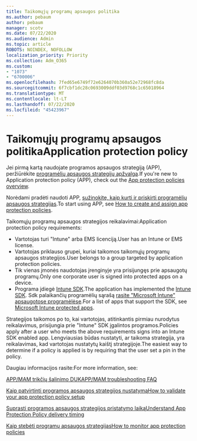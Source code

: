 ```yaml
---
title: Taikomųjų programų apsaugos politika
ms.author: pebaum
author: pebaum
manager: scotv
ms.date: 07/22/2020
ms.audience: Admin
ms.topic: article
ROBOTS: NOINDEX, NOFOLLOW
localization_priority: Priority
ms.collection: Adm_O365
ms.custom:
- "1073"
- "6700006"
ms.openlocfilehash: 7fed65e6749f72e6264070b360a52e72968fc8da
ms.sourcegitcommit: 6f7cbf1dc28c0693009ddf03d9768c1c65018964
ms.translationtype: MT
ms.contentlocale: lt-LT
ms.lasthandoff: 07/22/2020
ms.locfileid: "45423967"
---
```

# <a name="application-protection-policy"></a><span data-ttu-id="dfb29-102">Taikomųjų programų apsaugos politika</span><span class="sxs-lookup"><span data-stu-id="dfb29-102">Application protection policy</span></span>

<span data-ttu-id="dfb29-103">Jei pirmą kartą naudojate programos apsaugos strategiją (APP), peržiūrėkite [programėlių apsaugos strategijų apžvalgą](https://docs.microsoft.com/intune/apps/app-protection-policy).</span><span class="sxs-lookup"><span data-stu-id="dfb29-103">If you're new to Application protection policy (APP), check out the [App protection policies overview](https://docs.microsoft.com/intune/apps/app-protection-policy).</span></span>

<span data-ttu-id="dfb29-104">Norėdami pradėti naudoti APP, [sužinokite, kaip kurti ir priskirti programėlių apsaugos strategijas](https://docs.microsoft.com/intune/app-protection-policies).</span><span class="sxs-lookup"><span data-stu-id="dfb29-104">To start using APP, see [How to create and assign app protection policies](https://docs.microsoft.com/intune/app-protection-policies).</span></span>

<span data-ttu-id="dfb29-105">Taikomųjų programų apsaugos strategijos reikalavimai:</span><span class="sxs-lookup"><span data-stu-id="dfb29-105">Application protection policy requirements:</span></span>

- <span data-ttu-id="dfb29-106">Vartotojas turi "Intune" arba EMS licenciją.</span><span class="sxs-lookup"><span data-stu-id="dfb29-106">User has an Intune or EMS license.</span></span>
- <span data-ttu-id="dfb29-107">Vartotojas priklauso grupei, kuriai taikomos taikomųjų programų apsaugos strategijos.</span><span class="sxs-lookup"><span data-stu-id="dfb29-107">User belongs to a group targeted by application protection policies.</span></span>
- <span data-ttu-id="dfb29-108">Tik vienas įmonės naudotojas įrenginyje yra prisijungęs prie apsaugotų programų.</span><span class="sxs-lookup"><span data-stu-id="dfb29-108">Only one corporate user is signed into protected apps on a device.</span></span>
- <span data-ttu-id="dfb29-109">Programa įdiegė [Intune SDK](https://docs.microsoft.com/intune/app-sdk-get-started).</span><span class="sxs-lookup"><span data-stu-id="dfb29-109">The application has implemented the [Intune SDK](https://docs.microsoft.com/intune/app-sdk-get-started).</span></span> <span data-ttu-id="dfb29-110">Sdk palaikančių programėlių sąrašą [rasite "Microsoft Intune" apsaugotose programėlėse](https://docs.microsoft.com/intune/apps-supported-intune-apps).</span><span class="sxs-lookup"><span data-stu-id="dfb29-110">For a list of apps that support the SDK, see [Microsoft Intune protected apps](https://docs.microsoft.com/intune/apps-supported-intune-apps).</span></span>

<span data-ttu-id="dfb29-111">Strategijos taikomos po to, kai vartotojas, atitinkantis pirmiau nurodytus reikalavimus, prisijungia prie "Intune" SDK įgalintos programos.</span><span class="sxs-lookup"><span data-stu-id="dfb29-111">Policies apply after a user who meets the above requirements signs into an Intune SDK enabled app.</span></span> <span data-ttu-id="dfb29-112">Lengviausias būdas nustatyti, ar taikoma strategija, yra reikalavimas, kad vartotojas nustatytų kaištį strategijoje.</span><span class="sxs-lookup"><span data-stu-id="dfb29-112">The easiest way to determine if a policy is applied is by requiring that the user set a pin in the policy.</span></span> 

<span data-ttu-id="dfb29-113">Daugiau informacijos rasite:</span><span class="sxs-lookup"><span data-stu-id="dfb29-113">For more information, see:</span></span>

[<span data-ttu-id="dfb29-114">APP/MAM trikčių šalinimo DUK</span><span class="sxs-lookup"><span data-stu-id="dfb29-114">APP/MAM troubleshooting FAQ</span></span>](https://docs.microsoft.com/intune/apps/troubleshoot-mam)  

[<span data-ttu-id="dfb29-115">Kaip patvirtinti programos apsaugos strategijos nustatymą</span><span class="sxs-lookup"><span data-stu-id="dfb29-115">How to validate your app protection policy setup</span></span>](https://docs.microsoft.com/intune/app-protection-policies-validate)

[<span data-ttu-id="dfb29-116">Suprasti programos apsaugos strategijos pristatymo laiką</span><span class="sxs-lookup"><span data-stu-id="dfb29-116">Understand App Protection Policy delivery timing</span></span>](https://docs.microsoft.com/intune/app-protection-policy-delivery)  

[<span data-ttu-id="dfb29-117">Kaip stebėti programų apsaugos strategijas</span><span class="sxs-lookup"><span data-stu-id="dfb29-117">How to monitor app protection policies</span></span>](https://docs.microsoft.com/intune/app-protection-policies-monitor)
